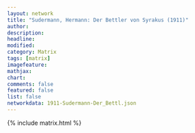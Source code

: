 ```yaml
---
layout: network
title: "Sudermann, Hermann: Der Bettler von Syrakus (1911)"
author:
description:
headline:
modified:
category: Matrix
tags: [matrix]
imagefeature: 
mathjax: 
chart: 
comments: false
featured: false
list: false
networkdata: 1911-Sudermann-Der_Bettl.json
---
```

{% include matrix.html %}
